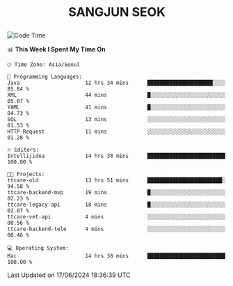 <h1>
 <p align="center">
   SANGJUN SEOK
 </p>
</h1>

<!--START_SECTION:waka-->
![Code Time](http://img.shields.io/badge/Code%20Time-3%2C607%20hrs%2041%20mins-blue)

📊 **This Week I Spent My Time On** 

```text
🕑︎ Time Zone: Asia/Seoul

💬 Programming Languages: 
Java                     12 hrs 34 mins      █████████████████████░░░░   85.84 % 
XML                      44 mins             █░░░░░░░░░░░░░░░░░░░░░░░░   05.07 % 
YAML                     41 mins             █░░░░░░░░░░░░░░░░░░░░░░░░   04.73 % 
SQL                      13 mins             ░░░░░░░░░░░░░░░░░░░░░░░░░   01.53 % 
HTTP Request             11 mins             ░░░░░░░░░░░░░░░░░░░░░░░░░   01.28 % 

🔥 Editors: 
Intellijidea             14 hrs 38 mins      █████████████████████████   100.00 % 

🐱‍💻 Projects: 
ttcare-old               13 hrs 51 mins      ████████████████████████░   94.58 % 
ttcare-backend-mvp       19 mins             █░░░░░░░░░░░░░░░░░░░░░░░░   02.23 % 
ttcare-legacy-api        18 mins             █░░░░░░░░░░░░░░░░░░░░░░░░   02.07 % 
ttcare-vet-api           4 mins              ░░░░░░░░░░░░░░░░░░░░░░░░░   00.56 % 
ttcare-backend-tele      4 mins              ░░░░░░░░░░░░░░░░░░░░░░░░░   00.46 % 

💻 Operating System: 
Mac                      14 hrs 38 mins      █████████████████████████   100.00 % 
```


 Last Updated on 17/06/2024 18:36:39 UTC
<!--END_SECTION:waka-->
